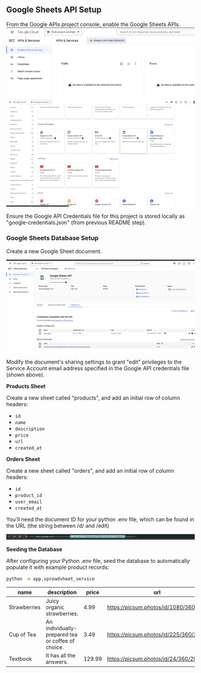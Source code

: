## Google Sheets API Setup

From the Google APIs project console, enable the Google Sheets APIs.
![alt text](/.github/markdown-images/admin/image-1.png)
![alt text](/.github/markdown-images/admin/image.png)

Ensure the Google API Credentials file for this project is stored locally as "google-credentials.json" (from previous README step).

### Google Sheets Database Setup

Create a new Google Sheet document.

![alt text](/.github/markdown-images/admin/image-2.png)

Modify the document's sharing settings to grant "edit" privileges to the Service Account email address specified in the Google API credentials file (shown above).

**Products Sheet**

Create a new sheet called "products", and add an initial row of column headers:

- `id`
- `name`
- `description`
- `price`
- `url`
- `created_at`

**Orders Sheet**

Create a new sheet called "orders", and add an initial row of column headers:

- `id`
- `product_id`
- `user_email`
- `created_at`

You'll need the document ID for your python .env file, which can be found in the URL (the string between /d/ and /edit)

![alt text](/.github/markdown-images/admin/image-3.png)

**Seeding the Database**

After configuring your Python .env file, seed the database to automatically populate it with example product records:

```sh
python -m app.spreadsheet_service
```

| name         | description                                       | price  | url                                   |
| ------------ | ------------------------------------------------- | ------ | ------------------------------------- |
| Strawberries | Juicy organic strawberries.                       | 4.99   | https://picsum.photos/id/1080/360/200 |
| Cup of Tea   | An individually-prepared tea or coffee of choice. | 3.49   | https://picsum.photos/id/225/360/200  |
| Textbook     | It has all the answers.                           | 129.99 | https://picsum.photos/id/24/360/200   |
